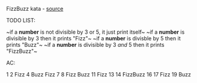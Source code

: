 FizzBuzz kata - [source](http://codingdojo.org/kata/FizzBuzz/)

TODO LIST:

~if a **number** is not divisible by 3 or 5, it just print itself~
~if a **number** is divisible by 3 then it prints "Fizz"~
~if a **number** is divisble by 5 then it prints "Buzz"~
~if a **number** is divisible by 3 *and* 5 then it prints "FizzBuzz"~

AC:

1
2
Fizz
4
Buzz
Fizz
7
8
Fizz
Buzz
11
Fizz
13
14
FizzBuzz
16
17
Fizz
19
Buzz